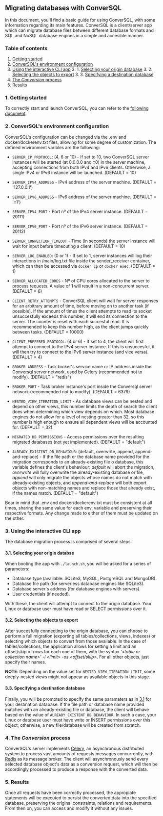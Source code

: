 ## Migrating databases with ConverSQL
In this document, you'll find a basic guide for using ConverSQL, with some information regarding its main features. ConverSQL is a client/server app which can migrate database files between different database formats and SQL and NoSQL database engines in a simple and accesible manner.

### Table of contents

1. [Getting started](#1-getting-started)
2. [ConverSQL's environment configuration](#2-conversqls-environment-configuration)
3. [Using the interactive CLI app](#3-using-the-interactive-cli-app)
    3. 1. [Selecting your origin database](#31-selecting-your-origin-databse)
    3. 2. [Selecting the objects to export](#32-selecting-the-objects-to-export)
    3. 3. [Specifying a destination database](#33-specifying-a-destination-database)
4. [The *Conversion* process](#4-the-conversion-process)
5. [Results](#5-results)

### 1. Getting started
To correctly start and launch ConverSQL, you can refer to the [following document](https://github.com/Bruno-Orbelli/computacion_II/blob/master/final/install).

### 2. ConverSQL's environment configuration
ConverSQL's configuration can be changed via the .env and docker/dockerenv.txt files, allowing for some degree of customization. The defined environment varibles are the following:

- `SERVER_IP_PROTOCOL`: (4, 6 or 10) \- If set to 10, two ConverSQL server instances will be started (at 0.0.0.0 and ::0) in the server machine, accepting connections from both IPv4 and IPv6 clients. Otherwise, a single IPv4 or IPv6 instance will be launched. (DEFAULT = 10)
- `SERVER_IPV4_ADDRESS` \- IPv4 address of the server machine. (DEFAULT = '127.0.0.1')
- `SERVER_IPV6_ADDRESS` \- IPv6 address of the server machine. (DEFAULT = '::1')
- `SERVER_IPV4_PORT` \- Port nº of the IPv4 server instance. (DEFAULT = 20111)
- `SERVER_IPV6_PORT` \- Port nº of the IPv6 server instance. (DEFAULT = 20112)
- `SERVER_CONNECTION_TIMEOUT` \- Time (in seconds) the server instance will wait for input before timeouting a client. (DEFAULT = 10)
- `SERVER_LOG_ENABLED`: (0 or 1) \- If set to 1, server instances will log their interactions in /main/log.txt file inside the sender_receiver container, which can then be accessed via `docker cp` or `docker exec`. (DEFAULT = 1)
- `SERVER_ALLOCATED_CORES` \- Nº of CPU cores allocated to the server to process requests. A value of 1 will result in a non-concurrent server. (DEFAULT = 6)

- `CLIENT_RETRY_ATTEMPTS` \- ConverSQL client will wait for server responses for an arbitrary amount of time, before moving on to another task (if possible). If the amount of times the client attempts to read its socket unsuccesfully exceeds this number, it will end its connection to the server. The counter is reset with each succesful read. It is recommended to keep this number high, as the client jumps quickly between tasks. (DEFAULT = 10000)
- `CLIENT_PREFERED_PROTOCOL`: (4 or 6) \- If set to 4, the client will first attempt to connect to the IPv4 server instance. If this is unsuccesful, it will then try to connect to the IPv6 server instance (and vice versa). (DEFAULT = 4)

- `BROKER_ADDRESS` \- Task broker's service name or IP address inside the Conversql server network, used by Celery (recommended not to modify). (DEFAULT = "redis")
- `BROKER_PORT` \- Task broker instance's port inside the Conversql server network (recommended not to modify). (DEFAULT = 6379)

- `NESTED_VIEW_ITERATION_LIMIT` \- As database views can be nested and depend on other views, this number limits the depth of search the client does when determining which view depends on which. Most database engines do not allow for a level of nesting greater than 32, so this number is high enough to ensure all dependent views will be accounted for. (DEFAULT = 32)
- `MIGRATED_DB_PERMISSIONS` \- Access permissions over the resulting migrated databases (not yet implemented). (DEFAULT = "default")
- `ALREADY_EXISTENT_DB_BEHAVIOUR`: (default, overwrite, append, append-and-replace) \- If the file path or the database name provided for the migration corresponds to an already-existing file o database, this variable defines the client's behaviour: *default* will abort the migration, *overwrite* will fully overwrite the already-existing database or file, *append* will only migrate the objects whose names do not match with already-existing objects, and *append-and-replace* will both export objects with non-matching names and replace those that already exist, if the names match. (DEFAULT = "default")

Bear in mind that .env and docker/dockerenv.txt must be consistent at all times, sharing the same value for each env. variable and preserving their respective formats.
Any change made to either of them must be updated on the other.

### 3. Using the interactive CLI app
The database migration process is comprised of several steps:

#### 3.1. Selecting your origin databse
When booting the app with `./launch.sh`, you will be asked for a series of parameters:
- Database type (available: SQLite3, MySQL, PostgreSQL and MongoDB).
- Database file path (for serverless database engines like SQLite3).
- Database server's address (for database engines with servers).
- User credentials (if needed).

With these, the client will attempt to connect to the origin database. Your Linux or database user must have read or SELECT permissions over it.

#### 3.2. Selecting the objects to export
After succesfully connecting to the origin database, you can choose to perform a full migration (exporting all tables/collections, views, indexes) or selecting which objects to convert from those available. In the case of tables/collections, the application allows for setting a limit and an offset/skip of rows for each one of them, with the syntax *'\<table or collection name\>' -l \<limit\> -os \<offset/skip\>*. For all other objects, just specify their names.

**NOTE**: Depending on the value set for `NESTED_VIEW_ITERATION_LIMIT`, some deeply-nested views might not appear as available objects in this stage.

#### 3.3. Specifying a destination database
Finally, you will be prompted to specify the same paramaters as in [3.1](#31-selecting-your-origin-databse) for your destination database. If the file path or database name provided matches with an already-existing file or database, the client will behave based on the value of `ALREADY_EXISTENT_DB_BEHAVIOUR`. In such a case, your Linux or  database user must have write or INSERT permissions over this object; otherwise, a new file/database will be created from scratch.

### 4. The *Conversion* process
ConverSQL's server implements [Celery](https://docs.celeryq.dev/en/stable/), an asynchronous distributed system to process vast amounts of requests messages concurrently, with [Redis](https://redis.io/) as its message broker. The client will asynchronously send every selected database object's data as a conversion request, which will then be accordingly processed to produce a response with the converted data.

### 5. Results
Once all requests have been correctly processed, the appropiate statements will be executed to persist the converted data into the specified database, preserving the original constraints, relations and requirements. From then on, you can access and modify it without any issues.